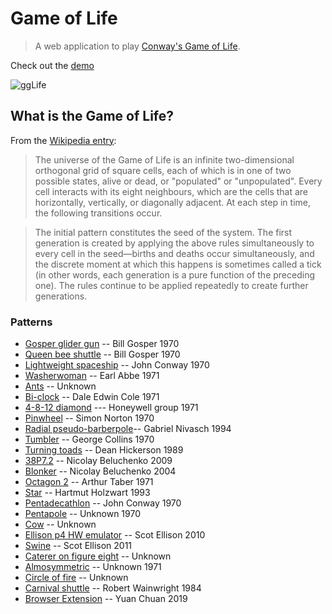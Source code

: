 # Game of Life
> A web application to play [Conway's Game of Life](https://en.wikipedia.org/wiki/Conway%27s_Game_of_Life).

Check out the [demo](http://jiejiefu.github.io/Game-of-Life)

![ggLife](/src/game-of-life-01.gif)

## What is the Game of Life?
From the [Wikipedia entry](https://en.wikipedia.org/wiki/Conway%27s_Game_of_Life#Rules):

>The universe of the Game of Life is an infinite two-dimensional orthogonal grid of square cells, each of which is in one of two possible states, alive or dead, or "populated" or "unpopulated". Every cell interacts with its eight neighbours, which are the cells that are horizontally, vertically, or diagonally adjacent. At each step in time, the following transitions occur.

>The initial pattern constitutes the seed of the system. The first generation is created by applying the above rules simultaneously to every cell in the seed—births and deaths occur simultaneously, and the discrete moment at which this happens is sometimes called a tick (in other words, each generation is a pure function of the preceding one). The rules continue to be applied repeatedly to create further generations.

### Patterns

  * [Gosper glider gun](http://www.conwaylife.com/wiki/Gosper_glider_gun) -- Bill Gosper 1970
  * [Queen bee shuttle](http://www.conwaylife.com/wiki/Queen_bee_shuttle) -- Bill Gosper 1970
  * [Lightweight spaceship](http://www.conwaylife.com/wiki/Lightweight_spaceship) -- John Conway 1970
  * [Washerwoman](http://www.conwaylife.com/wiki/Washerwoman) -- Earl Abbe 1971
  * [Ants](http://www.conwaylife.com/wiki/Ants) -- Unknown
  * [Bi-clock](http://www.conwaylife.com/wiki/Bi-clock) -- Dale Edwin Cole 1971
  * [4-8-12 diamond](http://www.conwaylife.com/wiki/4-8-12_diamond) --- Honeywell group 1971
  * [Pinwheel](http://www.conwaylife.com/wiki/Pinwheel) -- Simon Norton 1970
  * [Radial pseudo-barberpole](http://www.conwaylife.com/wiki/Pseudo-barberpole)-- Gabriel Nivasch 1994
  * [Tumbler](http://www.conwaylife.com/wiki/Tumbler) -- George Collins 1970
  * [Turning toads](http://www.conwaylife.com/wiki/Turning_toads) -- Dean Hickerson 1989
  * [38P7.2](http://www.conwaylife.com/wiki/38P7.2) -- Nicolay Beluchenko 2009
  * [Blonker](http://www.conwaylife.com/wiki/Blonker) -- Nicolay Beluchenko 2004
  * [Octagon 2](http://www.conwaylife.com/wiki/Octagon_2) -- Arthur Taber 1971
  * [Star](http://www.conwaylife.com/wiki/Star) -- Hartmut Holzwart 1993
  * [Pentadecathlon](http://www.conwaylife.com/wiki/Pentadecathlon) -- John Conway 1970
  * [Pentapole](http://www.conwaylife.com/wiki/Pentapole) -- Unknown 1970
  * [Cow](http://www.conwaylife.com/wiki/Cow) -- Unknown
  * [Ellison p4 HW emulator](http://www.conwaylife.com/wiki/Ellison_P4_HW_emulator) -- Scot Ellison 2010
  * [Swine](http://www.conwaylife.com/wiki/Swine) -- Scot Ellison 2011
  * [Caterer on figure eight](http://www.conwaylife.com/wiki/Caterer_on_figure_eight) -- Unknown
  * [Almosymmetric](http://www.conwaylife.com/wiki/Almosymmetric) -- Unknown 1971
  * [Circle of fire](http://www.conwaylife.com/wiki/Circle_of_fire) -- Unknown
  * [Carnival shuttle](http://www.conwaylife.com/wiki/Carnival_shuttle) -- Robert Wainwright 1984
  * [Browser Extension](https://github.com/yuanchuan/game-of-life) -- Yuan Chuan 2019
